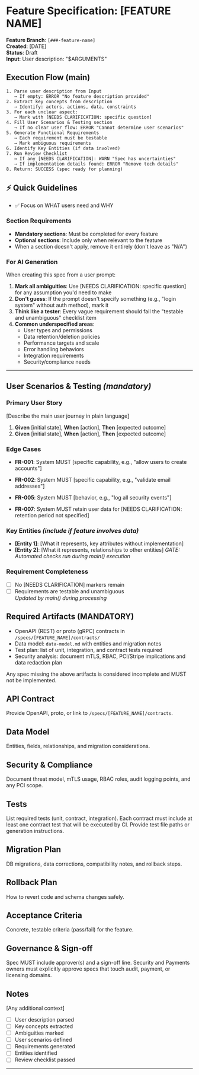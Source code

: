 # Feature Specification: [FEATURE NAME]

**Feature Branch**: `[###-feature-name]`  
**Created**: [DATE]  
**Status**: Draft  
**Input**: User description: "$ARGUMENTS"

## Execution Flow (main)
```
1. Parse user description from Input
   → If empty: ERROR "No feature description provided"
2. Extract key concepts from description
   → Identify: actors, actions, data, constraints
3. For each unclear aspect:
   → Mark with [NEEDS CLARIFICATION: specific question]
4. Fill User Scenarios & Testing section
   → If no clear user flow: ERROR "Cannot determine user scenarios"
5. Generate Functional Requirements
   → Each requirement must be testable
   → Mark ambiguous requirements
6. Identify Key Entities (if data involved)
7. Run Review Checklist
   → If any [NEEDS CLARIFICATION]: WARN "Spec has uncertainties"
   → If implementation details found: ERROR "Remove tech details"
8. Return: SUCCESS (spec ready for planning)
```
## ⚡ Quick Guidelines
- ✅ Focus on WHAT users need and WHY
### Section Requirements
- **Mandatory sections**: Must be completed for every feature
- **Optional sections**: Include only when relevant to the feature
- When a section doesn't apply, remove it entirely (don't leave as "N/A")

### For AI Generation
When creating this spec from a user prompt:
1. **Mark all ambiguities**: Use [NEEDS CLARIFICATION: specific question] for any assumption you'd need to make
2. **Don't guess**: If the prompt doesn't specify something (e.g., "login system" without auth method), mark it
3. **Think like a tester**: Every vague requirement should fail the "testable and unambiguous" checklist item
4. **Common underspecified areas**:
   - User types and permissions
   - Data retention/deletion policies  
   - Performance targets and scale
   - Error handling behaviors
   - Integration requirements
   - Security/compliance needs

---

## User Scenarios & Testing *(mandatory)*

### Primary User Story
[Describe the main user journey in plain language]
1. **Given** [initial state], **When** [action], **Then** [expected outcome]
2. **Given** [initial state], **When** [action], **Then** [expected outcome]

### Edge Cases
- **FR-001**: System MUST [specific capability, e.g., "allow users to create accounts"]
- **FR-002**: System MUST [specific capability, e.g., "validate email addresses"]  
- **FR-005**: System MUST [behavior, e.g., "log all security events"]

- **FR-007**: System MUST retain user data for [NEEDS CLARIFICATION: retention period not specified]

### Key Entities *(include if feature involves data)*
- **[Entity 1]**: [What it represents, key attributes without implementation]
- **[Entity 2]**: [What it represents, relationships to other entities]
*GATE: Automated checks run during main() execution*


### Requirement Completeness
- [ ] No [NEEDS CLARIFICATION] markers remain
- [ ] Requirements are testable and unambiguous  
*Updated by main() during processing*
## Required Artifacts (MANDATORY)
- OpenAPI (REST) or proto (gRPC) contracts in `/specs/[FEATURE_NAME]/contracts/`
- Data model: `data-model.md` with entities and migration notes
- Test plan: list of unit, integration, and contract tests required
- Security analysis: document mTLS, RBAC, PCI/Stripe implications and data redaction plan

Any spec missing the above artifacts is considered incomplete and MUST not be implemented.

## API Contract
Provide OpenAPI, proto, or link to `/specs/[FEATURE_NAME]/contracts`.

## Data Model
Entities, fields, relationships, and migration considerations.

## Security & Compliance
Document threat model, mTLS usage, RBAC roles, audit logging points, and any PCI scope.

## Tests
List required tests (unit, contract, integration). Each contract must include at least one
contract test that will be executed by CI. Provide test file paths or generation instructions.

## Migration Plan
DB migrations, data corrections, compatibility notes, and rollback steps.

## Rollback Plan
How to revert code and schema changes safely.

## Acceptance Criteria
Concrete, testable criteria (pass/fail) for the feature.

## Governance & Sign-off
Spec MUST include approver(s) and a sign-off line. Security and Payments owners must
explicitly approve specs that touch audit, payment, or licensing domains.

## Notes
[Any additional context]
- [ ] User description parsed
- [ ] Key concepts extracted
- [ ] Ambiguities marked
- [ ] User scenarios defined
- [ ] Requirements generated
- [ ] Entities identified
- [ ] Review checklist passed

---
